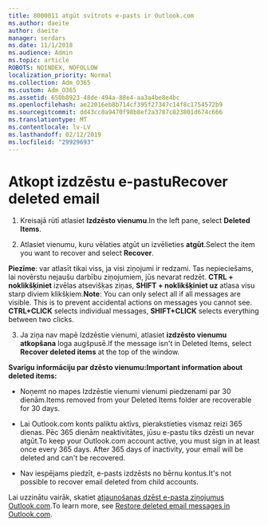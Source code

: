```yaml
---
title: 8000011 atgūt svītrots e-pasts ir Outlook.com
ms.author: daeite
author: daeite
manager: serdars
ms.date: 11/1/2018
ms.audience: Admin
ms.topic: article
ROBOTS: NOINDEX, NOFOLLOW
localization_priority: Normal
ms.collection: Adm_O365
ms.custom: Adm_O365
ms.assetid: 650b8923-48de-494a-88e4-aa3a4be8e4bc
ms.openlocfilehash: ae22016eb8b714cf395f27347c14f8c1754572b9
ms.sourcegitcommit: dd43cc0a9470f98b8ef2a3787c823801d674c666
ms.translationtype: MT
ms.contentlocale: lv-LV
ms.lasthandoff: 02/12/2019
ms.locfileid: "29929693"
---
```

# <a name="recover-deleted-email"></a><span data-ttu-id="e95f1-102">Atkopt izdzēstu e-pastu</span><span class="sxs-lookup"><span data-stu-id="e95f1-102">Recover deleted email</span></span>

1. <span data-ttu-id="e95f1-103">Kreisajā rūtī atlasiet **Izdzēsto vienumu**.</span><span class="sxs-lookup"><span data-stu-id="e95f1-103">In the left pane, select **Deleted Items**.</span></span> 
    
2. <span data-ttu-id="e95f1-104">Atlasiet vienumu, kuru vēlaties atgūt un izvēlieties **atgūt**.</span><span class="sxs-lookup"><span data-stu-id="e95f1-104">Select the item you want to recover and select **Recover**.</span></span> 
  
 <span data-ttu-id="e95f1-p101">**Piezīme**: var atlasīt tikai viss, ja visi ziņojumi ir redzami. Tas nepieciešams, lai novērstu nejaušu darbību ziņojumiem, jūs nevarat redzēt. **CTRL + noklikšķiniet** izvēlas atsevišķas ziņas, **SHIFT + noklikšķiniet uz** atlasa visu starp diviem klikšķiem.</span><span class="sxs-lookup"><span data-stu-id="e95f1-p101">**Note**: You can only select all if all messages are visible. This is to prevent accidental actions on messages you cannot see. **CTRL+CLICK** selects individual messages, **SHIFT+CLICK** selects everything between two clicks.</span></span> 
    
3. <span data-ttu-id="e95f1-108">Ja ziņa nav mapē Izdzēstie vienumi, atlasiet **izdzēsto vienumu atkopšana** loga augšpusē.</span><span class="sxs-lookup"><span data-stu-id="e95f1-108">If the message isn't in Deleted Items, select **Recover deleted items** at the top of the window.</span></span> 
    
 <span data-ttu-id="e95f1-109">**Svarīgu informāciju par dzēsto vienumu:**</span><span class="sxs-lookup"><span data-stu-id="e95f1-109">**Important information about deleted items:**</span></span>
  
- <span data-ttu-id="e95f1-110">Noņemt no mapes Izdzēstie vienumi vienumi piedzenami par 30 dienām.</span><span class="sxs-lookup"><span data-stu-id="e95f1-110">Items removed from your Deleted Items folder are recoverable for 30 days.</span></span>
    
- <span data-ttu-id="e95f1-p102">Lai Outlook.com konts paliktu aktīvs, pierakstieties vismaz reizi 365 dienas. Pēc 365 dienām neaktivitātes, jūsu e-pastu tiks dzēsti un nevar atgūt.</span><span class="sxs-lookup"><span data-stu-id="e95f1-p102">To keep your Outlook.com account active, you must sign in at least once every 365 days. After 365 days of inactivity, your email will be deleted and can't be recovered.</span></span>
    
- <span data-ttu-id="e95f1-113">Nav iespējams piedzīt, e-pasts izdzēsts no bērnu kontus.</span><span class="sxs-lookup"><span data-stu-id="e95f1-113">It's not possible to recover email deleted from child accounts.</span></span>
    
<span data-ttu-id="e95f1-114">Lai uzzinātu vairāk, skatiet [atjaunošanas dzēst e-pasta ziņojumus Outlook.com](https://go.microsoft.com/fwlink/p/?linkid=873117).</span><span class="sxs-lookup"><span data-stu-id="e95f1-114">To learn more, see [Restore deleted email messages in Outlook.com](https://go.microsoft.com/fwlink/p/?linkid=873117).</span></span>
  

